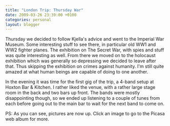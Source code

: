 ```yaml
---
title: "London Trip: Thursday War"
date: 2009-03-26 23:39:00 +0100
categories: personal
layout: blogger
---
```


Thursday we decided to follow Kjella's advice and went to the Imperial War
Museum. Some interesting stuff to see there, in particular old WW1 and WW2
fighter planes. The exhibition on The Secret War, with spies and stuff was quite
interesting as well. From there we moved on to the holocaust exhibition which
was generally so depressing we decided to leave after that. Thus skipping the
exhibition on crimes against humanity. I'm still quite amazed at what human
beings are capable of doing to one another.

In the evening it was time for the first gig of the trip, a 4-band setup at
Hoxton Bar & Kitchen. I rather liked the venue, with a rather large stage room
in the back and two bars up front. The bands were mostly disappointing though,
so we ended up listening to a couple of tunes from each before going out to the
main bar to wait for the next band to come on.

PS: As you can see, pictures are now up. Click an image to go to the Picasa web
album for more.
